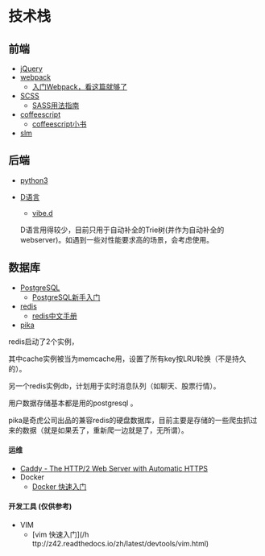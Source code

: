# 技术栈

## 前端

* [jQuery](https://jquery.com/)
* [webpack](https://webpack.github.io/)
    * [入门Webpack，看这篇就够了](http://www.jianshu.com/p/42e11515c10f)
* [SCSS](http://sass-lang.com/)
    * [SASS用法指南](http://www.ruanyifeng.com/blog/2012/06/sass.html)
* [coffeescript](http://coffeescript.org/)
    * [coffeescript小书](https://read.douban.com/reader/ebook/198648/)
* [slm](https://github.com/slm-lang/slm)


## 后端

* [python3](http://python.org/)
* [D语言](https://dlang.org/)
    
    * [vibe.d](http://vibed.org/)

    D语言用得较少，目前只用于自动补全的Trie树(并作为自动补全的webserver)。如遇到一些对性能要求高的场景，会考虑使用。

## 数据库

* [PostgreSQL](https://www.postgresql.org/)
    * [PostgreSQL新手入门](http://www.ruanyifeng.com/blog/2013/12/getting_started_with_postgresql.html)
* [redis](https://redis.io/)
    * [redis中文手册](http://redisdoc.com/)
* [pika](https://github.com/Qihoo360/pika/wiki)

redis启动了2个实例，

其中cache实例被当为memcache用，设置了所有key按LRU轮换（不是持久的）。

另一个redis实例db，计划用于实时消息队列（如聊天、股票行情）。

用户数据存储基本都是用的postgresql 。

pika是奇虎公司出品的兼容redis的硬盘数据库，目前主要是存储的一些爬虫抓过来的数据（就是如果丢了，重新爬一边就是了，无所谓）。

#### 运维
* [Caddy - The HTTP/2 Web Server with Automatic HTTPS](https://caddyserver.com/)
* Docker
    * [Docker 快速入门](http://z42.readthedocs.io/zh/latest/docker.html)


#### 开发工具 \(仅供参考\)

* VIM
    * [vim 快速入门](/h ttp://z42.readthedocs.io/zh/latest/devtools/vim.html)